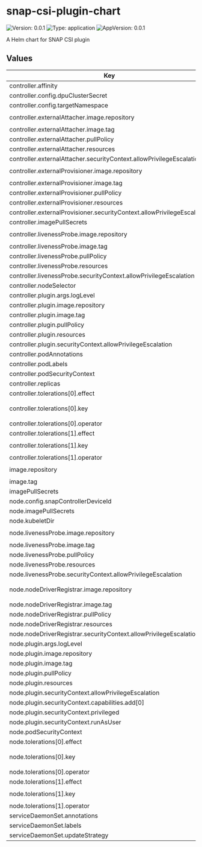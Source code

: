 # snap-csi-plugin-chart

![Version: 0.0.1](https://img.shields.io/badge/Version-0.0.1-informational?style=flat-square) ![Type: application](https://img.shields.io/badge/Type-application-informational?style=flat-square) ![AppVersion: 0.0.1](https://img.shields.io/badge/AppVersion-0.0.1-informational?style=flat-square)

A Helm chart for SNAP CSI plugin

## Values

| Key | Type | Default | Description |
|-----|------|---------|-------------|
| controller.affinity | object | `{}` |  |
| controller.config.dpuClusterSecret | string | `""` |  |
| controller.config.targetNamespace | string | `""` |  |
| controller.externalAttacher.image.repository | string | `"registry.k8s.io/sig-storage/csi-attacher"` |  |
| controller.externalAttacher.image.tag | string | `"v4.7.0"` |  |
| controller.externalAttacher.pullPolicy | string | `"IfNotPresent"` |  |
| controller.externalAttacher.resources | object | `{}` |  |
| controller.externalAttacher.securityContext.allowPrivilegeEscalation | bool | `false` |  |
| controller.externalProvisioner.image.repository | string | `"registry.k8s.io/sig-storage/csi-provisioner"` |  |
| controller.externalProvisioner.image.tag | string | `"v5.1.0"` |  |
| controller.externalProvisioner.pullPolicy | string | `"IfNotPresent"` |  |
| controller.externalProvisioner.resources | object | `{}` |  |
| controller.externalProvisioner.securityContext.allowPrivilegeEscalation | bool | `false` |  |
| controller.imagePullSecrets | list | `[]` |  |
| controller.livenessProbe.image.repository | string | `"registry.k8s.io/sig-storage/livenessprobe"` |  |
| controller.livenessProbe.image.tag | string | `"v2.14.0"` |  |
| controller.livenessProbe.pullPolicy | string | `"IfNotPresent"` |  |
| controller.livenessProbe.resources | object | `{}` |  |
| controller.livenessProbe.securityContext.allowPrivilegeEscalation | bool | `false` |  |
| controller.nodeSelector | object | `{}` |  |
| controller.plugin.args.logLevel | int | `2` |  |
| controller.plugin.image.repository | string | `""` |  |
| controller.plugin.image.tag | string | `""` |  |
| controller.plugin.pullPolicy | string | `"IfNotPresent"` |  |
| controller.plugin.resources | object | `{}` |  |
| controller.plugin.securityContext.allowPrivilegeEscalation | bool | `false` |  |
| controller.podAnnotations | object | `{}` |  |
| controller.podLabels | object | `{}` |  |
| controller.podSecurityContext | object | `{}` |  |
| controller.replicas | int | `1` |  |
| controller.tolerations[0].effect | string | `"NoSchedule"` |  |
| controller.tolerations[0].key | string | `"node-role.kubernetes.io/control-plane"` |  |
| controller.tolerations[0].operator | string | `"Exists"` |  |
| controller.tolerations[1].effect | string | `"NoSchedule"` |  |
| controller.tolerations[1].key | string | `"node-role.kubernetes.io/master"` |  |
| controller.tolerations[1].operator | string | `"Exists"` |  |
| image.repository | string | `"example.com/snap-csi-plugin"` |  |
| image.tag | string | `""` |  |
| imagePullSecrets | list | `[]` |  |
| node.config.snapControllerDeviceId | string | `"6001"` |  |
| node.imagePullSecrets | list | `[]` |  |
| node.kubeletDir | string | `"/var/lib/kubelet"` |  |
| node.livenessProbe.image.repository | string | `"registry.k8s.io/sig-storage/livenessprobe"` |  |
| node.livenessProbe.image.tag | string | `"v2.14.0"` |  |
| node.livenessProbe.pullPolicy | string | `"IfNotPresent"` |  |
| node.livenessProbe.resources | object | `{}` |  |
| node.livenessProbe.securityContext.allowPrivilegeEscalation | bool | `false` |  |
| node.nodeDriverRegistrar.image.repository | string | `"registry.k8s.io/sig-storage/csi-node-driver-registrar"` |  |
| node.nodeDriverRegistrar.image.tag | string | `"v2.12.0"` |  |
| node.nodeDriverRegistrar.pullPolicy | string | `"IfNotPresent"` |  |
| node.nodeDriverRegistrar.resources | object | `{}` |  |
| node.nodeDriverRegistrar.securityContext.allowPrivilegeEscalation | bool | `false` |  |
| node.plugin.args.logLevel | int | `2` |  |
| node.plugin.image.repository | string | `""` |  |
| node.plugin.image.tag | string | `""` |  |
| node.plugin.pullPolicy | string | `"IfNotPresent"` |  |
| node.plugin.resources | object | `{}` |  |
| node.plugin.securityContext.allowPrivilegeEscalation | bool | `true` |  |
| node.plugin.securityContext.capabilities.add[0] | string | `"SYS_ADMIN"` |  |
| node.plugin.securityContext.privileged | bool | `true` |  |
| node.plugin.securityContext.runAsUser | int | `0` |  |
| node.podSecurityContext | object | `{}` |  |
| node.tolerations[0].effect | string | `"NoSchedule"` |  |
| node.tolerations[0].key | string | `"node-role.kubernetes.io/control-plane"` |  |
| node.tolerations[0].operator | string | `"Exists"` |  |
| node.tolerations[1].effect | string | `"NoSchedule"` |  |
| node.tolerations[1].key | string | `"node-role.kubernetes.io/master"` |  |
| node.tolerations[1].operator | string | `"Exists"` |  |
| serviceDaemonSet.annotations | object | `{}` |  |
| serviceDaemonSet.labels | object | `{}` |  |
| serviceDaemonSet.updateStrategy | object | `{}` |  |

